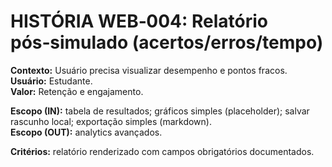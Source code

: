 # HISTÓRIA WEB‑004: Relatório pós‑simulado (acertos/erros/tempo)

**Contexto:** Usuário precisa visualizar desempenho e pontos fracos.  
**Usuário:** Estudante.  
**Valor:** Retenção e engajamento.

**Escopo (IN):** tabela de resultados; gráficos simples (placeholder); salvar rascunho local; exportação simples (markdown).  
**Escopo (OUT):** analytics avançados.

**Critérios:** relatório renderizado com campos obrigatórios documentados.
